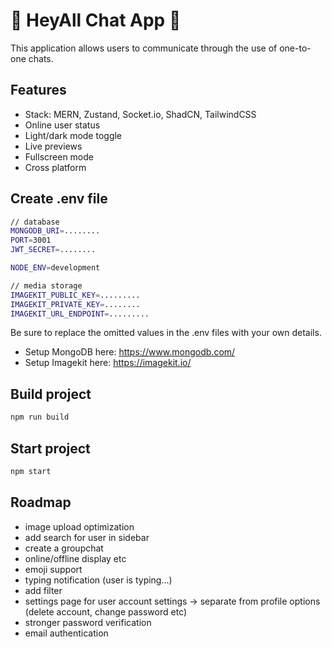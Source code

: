 # 📢 HeyAll Chat App 📢

This application allows users to communicate through the use of one-to-one chats.

## Features

- Stack: MERN, Zustand, Socket.io, ShadCN, TailwindCSS
- Online user status
- Light/dark mode toggle
- Live previews
- Fullscreen mode
- Cross platform

## Create .env file

```bash
// database
MONGODB_URI=........
PORT=3001
JWT_SECRET=........

NODE_ENV=development

// media storage
IMAGEKIT_PUBLIC_KEY=.........
IMAGEKIT_PRIVATE_KEY=........
IMAGEKIT_URL_ENDPOINT=.........
```

Be sure to replace the omitted values in the .env files with your own details.

- Setup MongoDB here: https://www.mongodb.com/
- Setup Imagekit here: https://imagekit.io/

## Build project

```bash
npm run build
```

## Start project

```bash
npm start
```

## Roadmap

- image upload optimization
- add search for user in sidebar
- create a groupchat
- online/offline display etc
- emoji support
- typing notification (user is typing...)
- add filter
- settings page for user account settings -> separate from profile options (delete account, change password etc)
- stronger password verification
- email authentication
